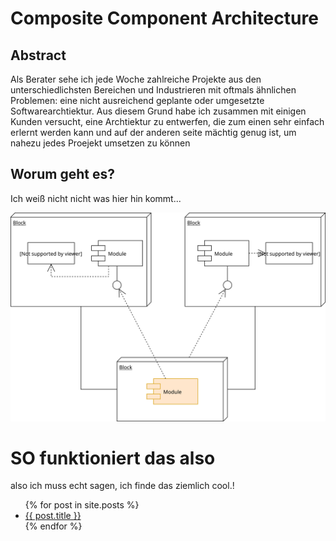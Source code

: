 # Composite Component Architecture

## Abstract
Als Berater sehe ich jede Woche zahlreiche Projekte aus den unterschiedlichsten Bereichen und Industrieren mit oftmals ähnlichen Problemen: eine nicht ausreichend geplante oder umgesetzte Softwarearchtiektur. Aus diesem Grund habe ich zusammen mit einigen Kunden versucht, eine Archtiektur zu entwerfen, die zum einen sehr einfach erlernt werden kann und auf der anderen seite mächtig genug ist, um nahezu jedes Proejekt umsetzen zu können

## Worum geht es?
Ich weiß nicht nicht was hier hin kommt...

![Ein Diagramm](./Unbenanntes%20Diagramm.svg)

# SO funktioniert das also
also ich muss echt sagen, ich finde das ziemlich cool.!

<ul>
  {% for post in site.posts %}
    <li>
      <a href="{{ post.url }}">{{ post.title }}</a>
    </li>
  {% endfor %}
</ul>
